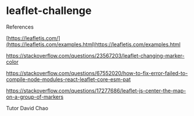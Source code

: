 # leaflet-challenge

References 

[https://leafletjs.com/](https://leafletjs.com/examples.html)https://leafletjs.com/examples.html

https://stackoverflow.com/questions/23567203/leaflet-changing-marker-color 

https://stackoverflow.com/questions/67552020/how-to-fix-error-failed-to-compile-node-modules-react-leaflet-core-esm-pat

https://stackoverflow.com/questions/17277686/leaflet-js-center-the-map-on-a-group-of-markers

Tutor David Chao
